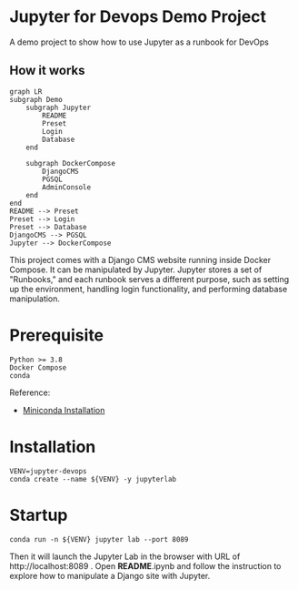 # Jupyter for Devops Demo Project

A demo project to show how to use Jupyter as a runbook for DevOps

## How it works



```mermaid
graph LR
subgraph Demo
	subgraph Jupyter 
		README
		Preset
		Login
		Database
	end
	
	subgraph DockerCompose
		DjangoCMS
		PGSQL
		AdminConsole
	end
end
README --> Preset
Preset --> Login
Preset --> Database
DjangoCMS --> PGSQL
Jupyter --> DockerCompose
```

This project comes with a Django CMS website running inside Docker Compose. It can be manipulated by Jupyter. Jupyter stores a set of "Runbooks," and each runbook serves a different purpose, such as setting up the environment, handling login functionality, and performing database manipulation.

# Prerequisite

```
Python >= 3.8
Docker Compose
conda
```

Reference:

- [Miniconda Installation](https://docs.conda.io/en/latest/miniconda.html)

# Installation

```
VENV=jupyter-devops
conda create --name ${VENV} -y jupyterlab
```

# Startup

```
conda run -n ${VENV} jupyter lab --port 8089
```

Then it will launch the Jupyter Lab in the browser with URL of http://localhost:8089 . Open __README__.ipynb and follow the instruction to explore how to manipulate a Django site with Jupyter.

